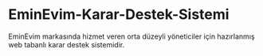 # EminEvim-Karar-Destek-Sistemi
 EminEvim markasında hizmet veren orta düzeyli yöneticiler için hazırlanmış web tabanlı karar destek sistemidir.
